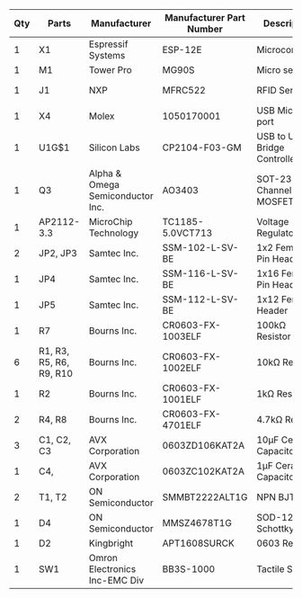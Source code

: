 | Qty | Parts                   | Manufacturer                    | Manufacturer Part Number | Description                   | Link                                                                                    |
| --- | ---                     | ---                             | ---                      | ---                           | ---                                                                                     |
| 1   | X1                      | Espressif Systems               | ESP-12E                  | Microcontroller               | https://www.digikey.com/en/products/detail/adafruit-industries-llc/2491/5761206         |
| 1   | M1                      | Tower Pro                       | MG90S                    | Micro servo                   | https://www.smart-prototyping.com/MG90S-9g-metal-gear-digital-servo.html                |
| 1   | J1                      | NXP                             | MFRC522                  | RFID Sensor                   | https://www.amazon.com/MFRC-522-Reader-Inductive-Module-13-56MHz/dp/B07TYSF18Q          |
| 1   | X4                      | Molex                           | 1050170001               | USB Micro port                | https://www.digikey.com/en/products/detail/molex,-llc/1050170001/2350885                |
| 1   | U1G$1                   | Silicon Labs                    | CP2104-F03-GM            | USB to UART Bridge Controller | https://www.digikey.com/en/products/detail/silicon-labs/CP2104-F03-GMR/4069045          |
| 1   | Q3                      | Alpha & Omega Semiconductor Inc.| AO3403                   | SOT-23 P-Channel MOSFET       | https://www.digikey.com/en/products/detail/alpha-omega-semiconductor-inc/AO3403/1855775 |
| 1   | AP2112-3.3              | MicroChip Technology            | TC1185-5.0VCT713         | Voltage Regulator             | https://www.digikey.com/en/products/detail/microchip-technology/TC1185-5.0VCT713/459189 |
| 2   | JP2, JP3                | Samtec Inc.                     | SSM-102-L-SV-BE          | 1x2 Female Pin Header         | https://www.digikey.com/en/products/detail/samtec-inc/SSM-102-L-SV-BE/7859716           |
| 1   | JP4                     | Samtec Inc.                     | SSM-116-L-SV-BE          | 1x16 Female Pin Header        | https://www.digikey.com/en/products/detail/samtec-inc/SSM-116-L-SV-BE/6693187           |
| 1   | JP5                     | Samtec Inc.                     | SSM-112-L-SV-BE          | 1x12 Female Header            | https://www.digikey.com/en/products/detail/samtec-inc/SSM-112-L-SV-BE/7860545           |
| 1   | R7                      | Bourns Inc.                     | CR0603-FX-1003ELF        | 100kΩ Resistor                | https://www.digikey.com/en/products/detail/bourns-inc/CR0603-FX-1003ELF/3593193         |
| 6   | R1, R3, R5, R6, R9, R10 | Bourns Inc.                     | CR0603-FX-1002ELF        | 10kΩ Resistor                 | https://www.digikey.com/en/products/detail/bourns-inc/CR0603-FX-1002ELF/3593188         |
| 1   | R2                      | Bourns Inc.                     | CR0603-FX-1001ELF        | 1kΩ Resistor                  | https://www.digikey.com/en/products/detail/bourns-inc/CR0603-FX-1001ELF/3593190         |
| 2   | R4, R8                  | Bourns Inc.                     | CR0603-FX-4701ELF        | 4.7kΩ Resistor                | https://www.digikey.com/en/products/detail/bourns-inc/CR0603-FX-4701ELF/3740916         |
| 3   | C1, C2, C3              | AVX Corporation                 | 0603ZD106KAT2A           | 10µF Ceramic Capacitor        | https://www.digikey.com/en/products/detail/avx-corporation/0603ZD106KAT2A/7536070       |
| 1   | C4,                     | AVX Corporation                 | 0603ZC102KAT2A           | 1µF Ceramic Capacitor         | https://www.digikey.com/en/products/detail/avx-corporation/0603ZC102KAT2A/1600682       |
| 2   | T1, T2                  | ON Semiconductor                | SMMBT2222ALT1G           | NPN BJT                       | https://www.digikey.com/en/products/detail/on-semiconductor/SMMBT2222ALT1G/5213404      |
| 1   | D4                      | ON Semiconductor                | MMSZ4678T1G              | SOD-123 Schottky diode        | https://www.digikey.com/en/products/detail/on-semiconductor/MMSZ4678T1G/919714          |
| 1   | D2                      | Kingbright                      | APT1608SURCK             | 0603 Red LED                  | https://www.digikey.com/en/products/detail/kingbright/APT1608SURCK/1747522              |
| 1   | SW1                     | Omron Electronics Inc-EMC Div   | BB3S-1000                | Tactile Switch                | https://www.digikey.com/en/products/detail/omron-electronics-inc-emc-div/B3S-1000/20686 |